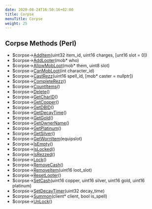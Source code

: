 ```yaml
---
date: 2020-08-24T16:50:16+02:00
title: Corpse
menuTitle: Corpse
weight: 25
---
```


## Corpse Methods (Perl)
- $corpse->[AddItem](additem)(uint32 item_id, uint16 charges, [unt16 slot = 0])
- $corpse->[AddLooter](addlooter)(mob* who)
- $corpse->[AllowMobLoot](allowmobloot)(mob* them, uint8 slot)
- $corpse->[CanMobLoot](canmobloot)(int character_id)
- $corpse->[CastRezz](castrezz)(uint16 spell_id, [mob* caster = nullptr])
- $corpse->[CompleteRezz](completerezz)()
- $corpse->[CountItems](countitems)()
- $corpse->[Delete](delete)()
- $corpse->[GetCharID](getcharid)()
- $corpse->[GetCopper](getcopper)()
- $corpse->[GetDBID](getdbid)()
- $corpse->[GetDecayTime](getdecaytime)()
- $corpse->[GetGold](getgold)()
- $corpse->[GetOwnerName](getownername)()
- $corpse->[GetPlatinum](getplatinum)()
- $corpse->[GetSilver](getsilver)()
- $corpse->[GetWornItem](getwornitem)(equipslot)
- $corpse->[IsEmpty](isempty)()
- $corpse->[IsLocked](islocked)()
- $corpse->[IsRezzed](isrezzed)()
- $corpse->[Lock](lock)()
- $corpse->[RemoveCash](removecash)()
- $corpse->[RemoveItem](removeitem)(uint16 loot_slot)
- $corpse->[ResetLooter](resetlooter)()
- $corpse->[SetCash](setcash)(uint16 copper, uint16 silver, uint16 gold, uint16 platinum)
- $corpse->[SetDecayTimer](setdecaytimer)(uint32 decay_time)
- $corpse->[Summon](summon)(client* client, bool is_spell)
- $corpse->[UnLock](unlock)()